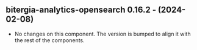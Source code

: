   ## bitergia-analytics-opensearch 0.16.2 - (2024-02-08)
  
  * No changes on this component. The version is bumped to align it
    with the rest of the components.
